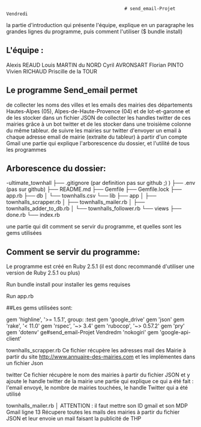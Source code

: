                                                 # send_email-Projet Vendredi

la partie d'introduction qui présente l'équipe, explique en un paragraphe les grandes lignes du programme, puis comment l'utiliser ($ bundle install)


## L'équipe :

Alexis REAUD
Louis MARTIN du NORD
Cyril AVRONSART
Florian PINTO
Vivien RICHAUD
Priscille de la TOUR



## Le programme Send_email permet

de collecter les noms des villes et les emails des mairies des départements Hautes-Alpes (05), Alpes-de-Haute-Provence (04) et de lot-et-garonne et de les stocker dans un fichier JSON
de collecter les handles twitter de ces mairies grâce à un bot twitter et de les stocker dans une troisième colonne du même tableur.
de suivre les mairies sur twitter
d'envoyer un email à chaque adresse email de mairie (extraite du tableur) à partir d'un compte Gmail
une partie qui explique l'arborescence du dossier, et l'utilité de tous les programmes

## Arborescence du dossier:

-ultimate_townhall 
├── .gitignore (par definition pas sur github ;) ) 
├── .env (pas sur github) ├── README.md 
├── Gemfile ├── Gemfile.lock 
├── app.rb ├── db │ └── townhalls.csv 
                    └── lib 
           ├── app │ ├── townhalls_scrapper.rb │ 
                     ├── townhalls_mailer.rb │ 
                     ├── townhalls_adder_to_db.rb │ 
                     └── townhalls_follower.rb 
           └── views ├── done.rb 
                     └── index.rb

une partie qui dit comment se servir du programme, et quelles sont les gems utilisées

## Comment se servir du programme:

Le programme est créé en Ruby 2.5.1 (il est donc recommandé d'utiliser une version de Ruby 2.5.1 ou plus)

Run bundle install pour installer les gems requises

Run app.rb

##Les gems utilisées sont:

gem 'highline', '>= 1.5.1', group: :test
gem 'google_drive'
gem 'json'
gem 'rake', '< 11.0'
gem 'rspec', '~> 3.4'
gem 'rubocop', '~> 0.57.2'
gem 'pry'
gem 'dotenv'
ge#send_email-Projet Vendredm 'nokogiri'
gem 'google-api-client'

townhalls_scrapper.rb
Ce fichier récupère les adresses mail des Mairie à partir du site http://www.annuaire-des-mairies.com et les implémentes dans un fichier Json

twitter
Ce fichier récupère le nom des mairies à partir du fichier JSON et y ajoute le handle twitter de la mairie
une partie qui explique ce qui a été fait : l'email envoyé, le nombre de mairies touchées, le handle Twitter qui a été utilisé

townhalls_mailer.rb │
ATTENTION : il faut mettre son ID gmail et son MDP Gmail ligne 13
Récupere toutes les mails des mairies à partir du fichier JSON et leur envoie un mail faisant la publicité de THP



